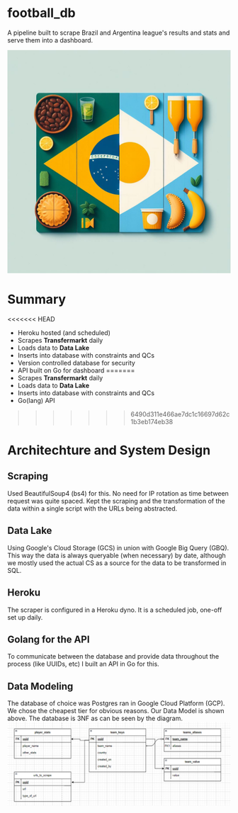 # **football_db**
A pipeline built to scrape Brazil and Argentina league's results and stats and serve them into a dashboard.

![logo](logo.jfif "Logo")

# **Summary**
<<<<<<< HEAD
- Heroku hosted (and scheduled)
- Scrapes **Transfermarkt** daily
- Loads data to **Data Lake**
- Inserts into database with constraints and QCs
- Version controlled database for security
- API built on Go for dashboard
=======
- Scrapes **Transfermarkt** daily
- Loads data to **Data Lake**
- Inserts into database with constraints and QCs
- Go(lang) API
>>>>>>> 6490d311e466ae7dc1c16697d62c1b3eb174eb38

# **Architechture and System Design**

## **Scraping**
Used BeautifulSoup4 (bs4) for this. 
No need for IP rotation as time between request was quite spaced. 
Kept the scraping and the transformation of the data within a single script with the URLs being abstracted.

## **Data Lake**
Using Google's Cloud Storage (GCS) in union with Google Big Query (GBQ). This way the data is always queryable (when necessary) by date, although
we mostly used the actual CS as a source for the data to be transformed in SQL.

## **Heroku**
The scraper is configured in a Heroku dyno. It is a scheduled job, one-off set up daily.

## **Golang for the API**
To communicate between the database and provide data throughout the process (like UUIDs, etc) I built
an API in Go for this.

## **Data Modeling**
The database of choice was Postgres ran in Google Cloud Platform (GCP). We chose the cheapest tier for obvious reasons.
Our Data Model is shown above. The database is 3NF as can be seen by the diagram.
![main_db](main_db.PNG "Main Model")